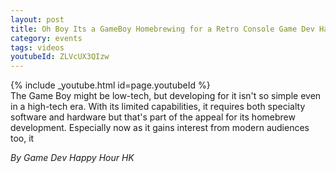 ```yaml
---
layout: post
title: Oh Boy Its a GameBoy Homebrewing for a Retro Console Game Dev Happy Hour May 2024 Monthly
category: events
tags: videos
youtubeId: ZLVcUX3QIzw
---
```


{% include _youtube.html id=page.youtubeId %}
<br />
The Game Boy might be low-tech, but developing for it isn't so simple even in a high-tech era. With its limited capabilities, it requires both specialty software and hardware but that's part of the appeal for its homebrew development. Especially now as it gains interest from modern audiences too, it

_By Game Dev Happy Hour HK_